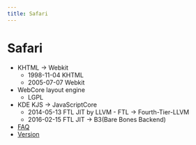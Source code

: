 ```yaml
---
title: Safari
---
```


# Safari

- KHTML -> Webkit
  - 1998-11-04 KHTML
  - 2005-07-07 Webkit
- WebCore layout engine
  - LGPL
- KDE KJS -> JavaScriptCore
  - 2014-05-13 FTL JIT by LLVM - FTL -> Fourth-Tier-LLVM
  - 2016-02-15 FTL JIT -> B3(Bare Bones Backend)
- [FAQ](./safari-faq.md)
- [Version](./safari-version.md)

